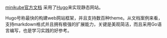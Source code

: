 [minikube官方文档](https://minikube.sigs.k8s.io/docs/) 采用了[Hugo](https://gohugo.io/)来实现静态网站。

Hugo号称最快的构建web网站框架，并且支持数百种theme。从文档案例来看，支持markdown格式并且拥有极强的扩展能力，关键是美观简洁，而且采用Go语言编写，也是学习实践的好参考。